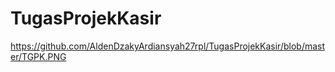 # TugasProjekKasir
https://github.com/AldenDzakyArdiansyah27rpl/TugasProjekKasir/blob/master/TGPK.PNG
